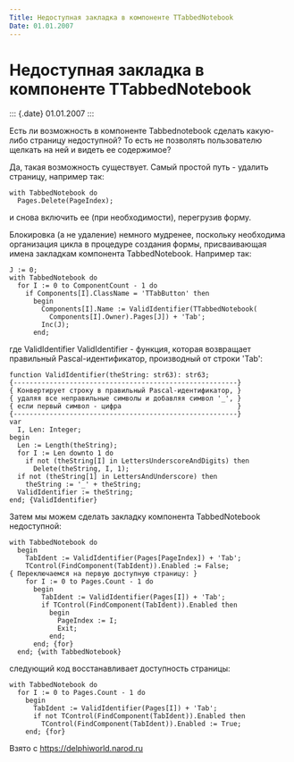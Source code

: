 ```yaml
---
Title: Недоступная закладка в компоненте TTabbedNotebook
Date: 01.01.2007
---
```



Недоступная закладка в компоненте TTabbedNotebook
=================================================

::: {.date}
01.01.2007
:::

Есть ли возможность в компоненте Tabbednotebook сделать какую-либо
страницу недоступной? То есть не позволять пользователю щелкать на ней и
видеть ее содержимое?

Да, такая возможность существует. Самый простой путь - удалить страницу,
например так:

    with TabbedNotebook do
      Pages.Delete(PageIndex);

и снова включить ее (при необходимости), перегрузив форму.

Блокировка (а не удаление) немного мудренее, поскольку необходима
организация цикла в процедуре создания формы, присваивающая имена
закладкам компонента TabbedNotebook. Например так:

    J := 0;
    with TabbedNotebook do
      for I := 0 to ComponentCount - 1 do
        if Components[I].ClassName = 'TTabButton' then
          begin
            Components[I].Name := ValidIdentifier(TTabbedNotebook(
              Components[I].Owner).Pages[J]) + 'Tab';
            Inc(J);
          end;

где ValidIdentifier ValidIdentifier - функция, которая возвращает
правильный Pascal-идентификатор, производный от строки \'Tab\':

    function ValidIdentifier(theString: str63): str63;
    {--------------------------------------------------------}
    { Конвертирует строку в правильный Pascal-идентификатор, }
    { удаляя все неправильные символы и добавляя символ '_', }
    { если первый символ - цифра                             }
    {--------------------------------------------------------}
    var
      I, Len: Integer;
    begin
      Len := Length(theString);
      for I := Len downto 1 do
        if not (theString[I] in LettersUnderscoreAndDigits) then
          Delete(theString, I, 1);
      if not (theString[1] in LettersAndUnderscore) then
        theString := '_' + theString;
      ValidIdentifier := theString;
    end; {ValidIdentifier}

Затем мы можем сделать закладку компонента TabbedNotebook недоступной:

    with TabbedNotebook do
      begin
        TabIdent := ValidIdentifier(Pages[PageIndex]) + 'Tab';
        TControl(FindComponent(TabIdent)).Enabled := False;
    { Переключаемся на первую доступную страницу: }
        for I := 0 to Pages.Count - 1 do
          begin
            TabIdent := ValidIdentifier(Pages[I]) + 'Tab';
            if TControl(FindComponent(TabIdent)).Enabled then
              begin
                PageIndex := I;
                Exit;
              end;
          end; {for}
      end; {with TabbedNotebook}

следующий код восстанавливает доступность страницы:

    with TabbedNotebook do
      for I := 0 to Pages.Count - 1 do
        begin
          TabIdent := ValidIdentifier(Pages[I]) + 'Tab';
          if not TControl(FindComponent(TabIdent)).Enabled then
            TControl(FindComponent(TabIdent)).Enabled := True;
        end; {for}

Взято с <https://delphiworld.narod.ru>
